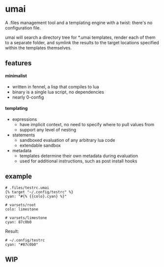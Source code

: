# umai
A .files management tool and a templating engine with a twist: there's no configuration file.

umai will search a directory tree for *.umai templates, render each of them to a separate folder, and symlink the results to the target locations specified within the templates themselves.

## features

#### minimalist
- written in fennel, a lisp that compiles to lua
- binary is a single lua script, no dependencies
- nearly 0-config

#### templating
- expressions
  - have implicit context, no need to specify where to pull values from
  - support any level of nesting
- statements
  - sandboxed evaluation of any arbitrary lua code
  - extendable sandbox
- metadata
  - templates determine their own metadata during evaluation
  - used for additional instructions, such as post install hooks

## example

```
# .files/testrc.umai
{% target "~/.config/testrc" %}
cyan: "#{% {{colo}.cyan} %}"
```
```
# varsets/root
colo: limestone
```
```
# varsets/limestone
cyan: 87c0b0
```
Result:
```
# ~/.config/testrc
cyan: "#87c0b0"
```

## WIP
